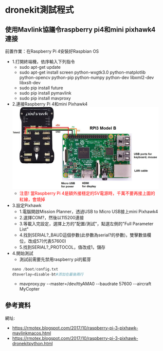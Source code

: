 # dronekit測試程式

## 使用Mavlink協議令raspberry pi4和mini pixhawk4連接
前置作業：在Raspberry Pi 4安裝好Raspbian OS
+ 1.打開終端機，依序輸入下列指令
    + sudo apt-get update
    + sudo apt-get install screen python-wxgtk3.0 python-matplotlib python-opencv python-pip python-numpy python-dev libxml2-dev libxslt-dev
    + sudo pip install future
    + sudo pip install pymavlink
    + sudo pip install mavproxy 
+ 2.連接Raspberry Pi 4和mini Pixhawk4
    ![連接Raspberry Pi 3和Pixhawk](image/RaspberryPi_Pixhawk_wiring1.jpg)
    + <font color=#FF0000>注意! 當Raspberry Pi 4是額外接穩定的5V電源時，千萬不要再接上圖的紅線，會燒掉</font>
+ 3.設定Pixhawk
    + 1.電腦開啟Mission Planner，透過USB to Micro USB接上mini Pixhawk4
    + 2.選擇COM?，然後以115200連接
    + 3.等載入完設定，選擇上方的"配置/測試"，點選左側的"Full Parameter List"
    + 4.找到SERIAL?_BAUD這個參數(此參數為serial?的參數)，雙擊數值欄位，改成57(代表57600)
    + 5.找到SERIAL?_PROTOCOL，值改成1，儲存
+ 4.開始測試
    + 測試前需要先禁用raspberry pi的藍芽 
    ```py
    nano /boot/config.txt
    dtoverlay=disable-bt#添加在最後兩行
    ```
    + mavproxy.py --master=/dev/ttyAMA0 --baudrate 57600 --aircraft MyCopter



## 參考資料
網址:
+ https://rmotex.blogspot.com/2017/10/raspberry-pi-3-pixhawk-mavlinkmacos.html
+ https://rmotex.blogspot.com/2017/10/raspberry-pi-3-pixhawk-dronekitpython.html
